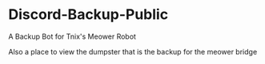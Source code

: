 # Discord-Backup-Public
A Backup Bot for Tnix's Meower Robot

Also a place to view the dumpster that is the backup for the meower bridge
